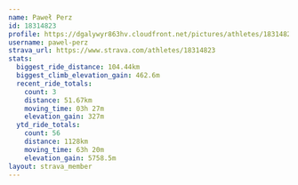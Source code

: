 ```yaml
---
name: Paweł Perz
id: 18314823
profile: https://dgalywyr863hv.cloudfront.net/pictures/athletes/18314823/5244308/1/large.jpg
username: pawel-perz
strava_url: https://www.strava.com/athletes/18314823
stats:
  biggest_ride_distance: 104.44km
  biggest_climb_elevation_gain: 462.6m
  recent_ride_totals:
    count: 3
    distance: 51.67km
    moving_time: 03h 27m
    elevation_gain: 327m
  ytd_ride_totals:
    count: 56
    distance: 1128km
    moving_time: 63h 20m
    elevation_gain: 5758.5m
layout: strava_member
--- 
```

